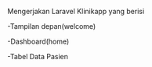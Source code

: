 Mengerjakan Laravel Klinikapp
yang berisi

-Tampilan depan(welcome)

-Dashboard(home)

-Tabel Data Pasien
